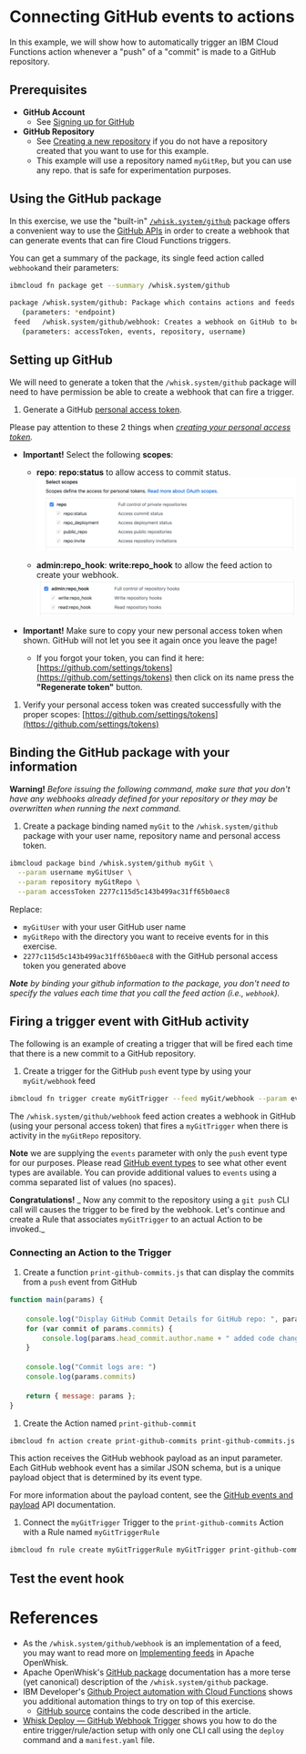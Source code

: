<!--
#
# Licensed to the Apache Software Foundation (ASF) under one or more
# contributor license agreements.  See the NOTICE file distributed with
# this work for additional information regarding copyright ownership.
# The ASF licenses this file to You under the Apache License, Version 2.0
# (the "License"); you may not use this file except in compliance with
# the License.  You may obtain a copy of the License at
#
#     http://www.apache.org/licenses/LICENSE-2.0
#
# Unless required by applicable law or agreed to in writing, software
# distributed under the License is distributed on an "AS IS" BASIS,
# WITHOUT WARRANTIES OR CONDITIONS OF ANY KIND, either express or implied.
# See the License for the specific language governing permissions and
# limitations under the License.
#
-->

# Connecting GitHub events to actions

In this example, we will show how to automatically trigger an IBM Cloud Functions action whenever a "push" of a "commit" is made to a GitHub repository.

## Prerequisites

* **GitHub Account**
  * See [Signing up for GitHub](https://help.github.com/en/github/getting-started-with-github/signing-up-for-github)
* **GitHub Repository**
  * See [Creating a new repository](https://help.github.com/en/github/creating-cloning-and-archiving-repositories/creating-a-new-repository) if you do not have a repository created that you want to use for this example.
  * This example will use a repository named `myGitRep`, but you can use any repo. that is safe for experimentation purposes.

## Using the GitHub package

In this exercise, we use the "built-in" [`/whisk.system/github`](https://github.com/apache/openwhisk-catalog/tree/master/packages/github) package offers a convenient way to use the [GitHub APIs](https://developer.github.com/) in order to create a webhook that can generate events that can fire Cloud Functions triggers.

You can get a summary of the package, its single feed action called `webhook`and their parameters:

```bash
ibmcloud fn package get --summary /whisk.system/github
```

```bash
package /whisk.system/github: Package which contains actions and feeds to interact with Github
   (parameters: *endpoint)
 feed   /whisk.system/github/webhook: Creates a webhook on GitHub to be notified on selected changes
   (parameters: accessToken, events, repository, username)

```

## Setting up GitHub

We will need to generate a token that the `/whisk.system/github` package will need to have permission be able to create a webhook that can fire a trigger.

1. Generate a GitHub [personal access token](https://github.com/settings/tokens).

  Please pay attention to these 2 things when _[creating your personal access token](https://help.github.com/en/github/authenticating-to-github/creating-a-personal-access-token-for-the-command-line)._

  * **Important!** Select the following **scopes**:
    * **repo**: **repo:status** to allow access to commit status.
    ![Token Repo. Access Scope](images/github-access-scope-repo.png)

    * **admin:repo_hook**: **write:repo_hook** to allow the feed action to create your webhook.
    ![Token WenHook Access Scope](images/github-access-scope-repo-hook.png)

  * **Important!** Make sure to copy your new personal access token when shown. GitHub will not let you see it again once you leave the page!
    * If you forgot your token, you can find it here: [https://github.com/settings/tokens](https://github.com/settings/tokens) then click on its name press the **"Regenerate token"** button.

1. Verify your personal access token was created successfully with the proper scopes: [https://github.com/settings/tokens](https://github.com/settings/tokens)

## Binding the GitHub package with your information

**Warning!** _Before issuing the following command, make sure that you don't have any webhooks already defined for your repository or they may be overwritten when running the next command._

1. Create a package binding named `myGit` to the `/whisk.system/github` package with your user name, repository name and personal access token.

  ```bash
  ibmcloud package bind /whisk.system/github myGit \
    --param username myGitUser \
    --param repository myGitRepo \
    --param accessToken 2277c115d5c143b499ac31ff65b0aec8
  ```

  Replace:
  * `myGitUser` with your user GitHub user name
  * `myGitRepo` with the directory you want to receive events for in this exercise.
  * `2277c115d5c143b499ac31ff65b0aec8` with the GitHub personal access token you generated above

  _**Note** by binding your github information to the package, you don't need to specify the values each time that you call the feed action (i.e., `webhook`)._

## Firing a trigger event with GitHub activity

The following is an example of creating a trigger that will be fired each time that there is a new commit to a GitHub repository.

1. Create a trigger for the GitHub `push` event type by using your `myGit/webhook` feed

  ```bash
  ibmcloud fn trigger create myGitTrigger --feed myGit/webhook --param events push
  ```

  The `/whisk.system/github/webhook` feed action creates a webhook in GitHub (using your personal access token) that fires a `myGitTrigger` when there is activity in the `myGitRepo` repository.

  **Note** we are supplying the `events` parameter with only the `push` event type for our purposes.  Please read [GitHub event types](https://developer.github.com/v3/activity/events/types/) to see what other event types are available. You can provide additional values to `events` using a comma separated list of values (no spaces).

  **Congratulations!** _ Now any commit to the repository using a `git push` CLI call will causes the trigger to be fired by the webhook. Let's continue and create a Rule that associates `myGitTrigger` to an actual Action to be invoked._

### Connecting an Action to the Trigger

1. Create a function `print-github-commits.js` that can display the commits from a `push` event from GitHub

  ```javascript
  function main(params) {

      console.log("Display GitHub Commit Details for GitHub repo: ", params.repository.url);
      for (var commit of params.commits) {
          console.log(params.head_commit.author.name + " added code changes with commit message: " + commit.message);
      }

      console.log("Commit logs are: ")
      console.log(params.commits)

      return { message: params };
  }
  ```

1. Create the Action named `print-github-commit`

  ```bash
  ibmcloud fn action create print-github-commits print-github-commits.js
  ```

  This action receives the GitHub webhook payload as an input parameter. Each GitHub webhook event has a similar JSON schema, but is a unique payload object that is determined by its event type.

  For more information about the payload content, see the [GitHub events and payload](https://developer.github.com/v3/activity/events/types/) API documentation.

1. Connect the `myGitTrigger` Trigger to the `print-github-commits` Action with a Rule named `myGitTriggerRule`

  ```bash
  ibmcloud fn rule create myGitTriggerRule myGitTrigger print-github-commits
  ```

## Test the event hook


# References

* As the `/whisk.system/github/webhook` is an implementation of a feed, you may want to read more on [Implementing feeds](https://github.com/apache/openwhisk/blob/master/docs/feeds.md) in Apache OpenWhisk.
* Apache OpenWhisk's [GitHub package](https://github.com/apache/openwhisk-catalog/tree/master/packages/github) documentation has a more terse (yet canonical) description of the `/whisk.system/github` package.
* IBM Developer's [Github Project automation with Cloud Functions](https://developer.ibm.com/tutorials/github-task-automation-with-serverless-actions/) shows you additional automation things to try on top of this exercise.
  * [GitHub source](https://github.com/IBM/github-project-automation-with-cloud-functions) contains the code described in the article.
* [Whisk Deploy — GitHub Webhook Trigger](https://medium.com/openwhisk/whisk-deploy-github-webhook-trigger-304a2f47ee52) shows you how to do the entire trigger/rule/action setup with only one CLI call using the `deploy` command and a `manifest.yaml` file.

